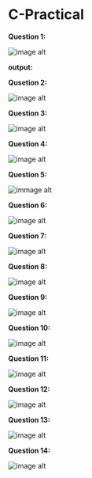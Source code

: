 # C-Practical
**Question 1:**

![image alt](https://github.com/RiyaRiya184/C-Practical/blob/49f433acf76639ab86fc4f03790432bc49dba9f2/Question1.png)

**output:**

**Qusetion 2:**

![image alt](https://github.com/RiyaRiya184/C-Practical/blob/18929dcd767e33c0742ff711ce08717c793afe02/Question2.png)

**Question 3:**

![image alt](https://github.com/RiyaRiya184/C-Practical/blob/3882e76fdd507e6674207af0d5404a01a5f60058/Question3.png)

**Question 4:**

![image alt](https://github.com/RiyaRiya184/C-Practical/blob/0385a28bcf947b6bab5eb1f36c6ae5155279dd5f/Question4.png)

**Question 5:**

![immage alt](https://github.com/RiyaRiya184/C-Practical/blob/c8c61227a029a2960ae16bcf78491b81c77c60de/Question5.png)

**Question 6:**

![image alt]()

**Question 7:**

![image alt]()

**Question 8:**

![image alt]()

**Question 9:**

![image alt]()

**Question 10:**

![image alt]()

**Question 11:**

![image alt]()

**Question 12:**

![image alt]()

**Question 13:**

![image alt]()

**Question 14:**

![image alt]()
